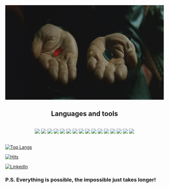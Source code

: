 <div align="center">
<img width="700px" height="300px" src="https://github.com/Matrix-citizen/Matrix-citizen/blob/main/404542.png" alt="Matrix banner">
</div>
<h2 align="center">Languages and tools</h2>
<br>
<div align="center">
<img src="https://img.icons8.com/color/48/000000/html-5--v1.png"/> <img src="https://img.icons8.com/color/48/000000/css3.png"/>
 <img src="https://img.icons8.com/color/48/000000/javascript--v1.png"/> <img src="https://img.icons8.com/color/48/000000/react-native.png"/>   <img src="https://img.icons8.com/color/48/000000/nodejs.png"/> <img src="https://img.icons8.com/color/48/000000/mongodb.png"/> <img src="https://img.icons8.com/color/48/000000/bootstrap.png"/> <img src="https://img.icons8.com/color/48/000000/git.png"/> <img src="https://img.icons8.com/material-outlined/48/000000/github.png"/> <img src="https://img.icons8.com/color/48/000000/npm.png"/> <img src="https://img.icons8.com/ios-filled/50/000000/sql.png"/>  <img src="https://img.icons8.com/color/48/000000/typescript.png"/>  <img src="https://img.icons8.com/color/48/000000/sass.png"/> <img src="https://img.icons8.com/fluent/48/000000/docker.png"/> <img src="https://img.icons8.com/color/48/000000/kubernetes.png"/> <img src="https://img.icons8.com/color/48/4a90e2/mysql-logo.png"/> 
 </div>
 <br>

[![Top Langs](https://github-readme-stats.vercel.app/api/top-langs/?username=Matrix-citizen&layout=compact&card_width=1000)](https://github.com/Matrix-citizen/github-readme-stats)

[![Hits](https://hits.seeyoufarm.com/api/count/incr/badge.svg?url=https%3A%2F%2Fgithub.com%2FMatrix-citizen&count_bg=%2379C83D&title_bg=%23555555&icon=&icon_color=%23E7E7E7&title=Profile&nbsp;views&edge_flat=false)](https://hits.seeyoufarm.com)


<!-- Actual text -->
[![LinkedIn][1.2]][1]

<!-- Icons -->
[1.2]: https://img.shields.io/badge/LinkedIn-0077B5?style=for-the-badge&logo=linkedin&logoColor=white

<!-- Links to your social media accounts -->

[1]: https://www.linkedin.com/in/rostyslav-klyba-9a780510b/
<h3>P.S. Everything is possible, the impossible just takes longer!</h1>
